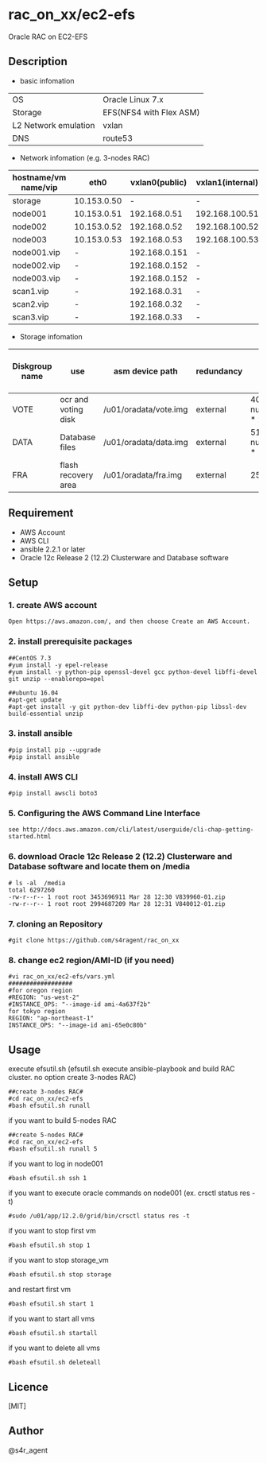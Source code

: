 rac_on_xx/ec2-efs
====

 Oracle RAC on EC2-EFS

## Description
- basic infomation

|||
|-----|-----|
|OS|Oracle Linux 7.x|
|Storage|EFS(NFS4 with Flex ASM)|
|L2 Network emulation|vxlan|
|DNS|route53|

- Network infomation (e.g. 3-nodes RAC)

|hostname/vm name/vip|eth0|vxlan0(public)|vxlan1(internal)|vxlan2(asm)|
|--------|--------|-------|-------|-------|
|storage|10.153.0.50|-|-|-|
|node001|10.153.0.51|192.168.0.51|192.168.100.51|192.168.200.51|
|node002|10.153.0.52|192.168.0.52|192.168.100.52|192.168.200.52|
|node003|10.153.0.53|192.168.0.53|192.168.100.53|192.168.200.53|
|node001.vip|-|192.168.0.151|-|-|
|node002.vip|-|192.168.0.152|-|-|
|node003.vip|-|192.168.0.152|-|-|
|scan1.vip|-|192.168.0.31|-|-|
|scan2.vip|-|192.168.0.32|-|-|
|scan3.vip|-|192.168.0.33|-|-|


- Storage infomation 

|Diskgroup name|use|asm device path|redundancy|size(MB)|size(MB)(e.g. 3-nodes RAC)|
|--------|--------|-------|-------|-------|-------|
|VOTE|ocr and voting disk|/u01/oradata/vote.img|external| 40960 + ( num_of_nodes * 2048 )|47104|
|DATA|Database files|/u01/oradata/data.img|external| 5120 + ( num_of_nodes * 1024 ) |8192|
|FRA|flash recovery area|/u01/oradata/fra.img|external|25600|25600|


## Requirement
- AWS Account
- AWS CLI
- ansible 2.2.1 or later
- Oracle 12c Release 2 (12.2) Clusterware and Database software 



## Setup
### 1. create AWS account
    Open https://aws.amazon.com/, and then choose Create an AWS Account. 
### 2. install prerequisite packages
    ##CentOS 7.3
    #yum install -y epel-release
    #yum install -y python-pip openssl-devel gcc python-devel libffi-devel git unzip --enablerepo=epel
    
    ##ubuntu 16.04
    #apt-get update
    #apt-get install -y git python-dev libffi-dev python-pip libssl-dev build-essential unzip


### 3. install ansible
    #pip install pip --upgrade
    #pip install ansible    
### 4. install AWS CLI
    #pip install awscli boto3
### 5. Configuring the AWS Command Line Interface
    see http://docs.aws.amazon.com/cli/latest/userguide/cli-chap-getting-started.html
### 6. download Oracle 12c Release 2 (12.2) Clusterware and Database software and locate them on /media
    # ls -al  /media
    total 6297260
    -rw-r--r-- 1 root root 3453696911 Mar 28 12:30 V839960-01.zip
    -rw-r--r-- 1 root root 2994687209 Mar 28 12:31 V840012-01.zip
### 7. cloning an Repository
    #git clone https://github.com/s4ragent/rac_on_xx
### 8. change ec2 region/AMI-ID (if you need)
    #vi rac_on_xx/ec2-efs/vars.yml
    ##################
    #for oregon region
    #REGION: "us-west-2"
    #INSTANCE_OPS: "--image-id ami-4a637f2b"
    for tokyo region
    REGION: "ap-northeast-1"
    INSTANCE_OPS: "--image-id ami-65e0c80b"
## Usage
execute efsutil.sh   (efsutil.sh execute ansible-playbook and build RAC cluster. no option create 3-nodes RAC)

    ##create 3-nodes RAC#
    #cd rac_on_xx/ec2-efs
    #bash efsutil.sh runall

if you want to build 5-nodes RAC

    ##create 5-nodes RAC#
    #cd rac_on_xx/ec2-efs
    #bash efsutil.sh runall 5

if you want to log in node001

    #bash efsutil.sh ssh 1

if you want to execute oracle commands on node001 (ex. crsctl status res -t)

    #sudo /u01/app/12.2.0/grid/bin/crsctl status res -t

if you want to stop first vm

    #bash efsutil.sh stop 1

if you want to stop storage_vm

    #bash efsutil.sh stop storage

and restart first vm

    #bash efsutil.sh start 1
    
if you want to start all vms

    #bash efsutil.sh startall

if you want to delete all vms

    #bash efsutil.sh deleteall

## Licence
[MIT]

## Author
@s4r_agent

